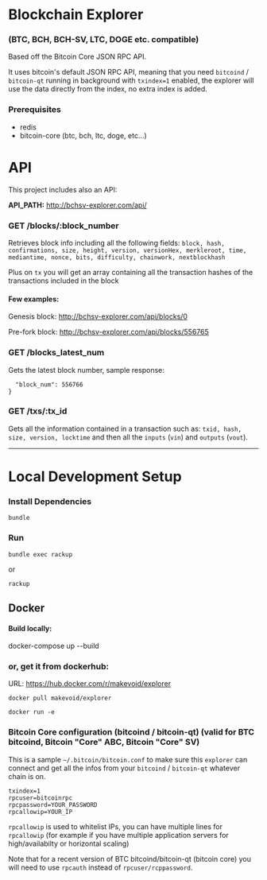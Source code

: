 # Blockchain Explorer

### (BTC, BCH, BCH-SV, LTC, DOGE etc. compatible)


Based off the Bitcoin Core JSON RPC API.

It uses bitcoin's default JSON RPC API, meaning that you need `bitcoind` / `bitcoin-qt` running in background with `txindex=1` enabled, the explorer will use the data directly from the index, no extra index is added.


### Prerequisites

- redis
- bitcoin-core (btc, bch, ltc, doge, etc...)


# API

This project includes also an API:

**API_PATH:** http://bchsv-explorer.com/api/

### GET /blocks/:block_number

Retrieves block info including all the following fields: `block, hash, confirmations, size, height, version, versionHex, merkleroot, time, mediantime, nonce, bits, difficulty, chainwork, nextblockhash`

Plus on `tx` you will get an array containing all the transaction hashes of the transactions included in the block

#### Few examples:

Genesis block: http://bchsv-explorer.com/api/blocks/0

Pre-fork block: http://bchsv-explorer.com/api/blocks/556765

### GET /blocks_latest_num

Gets the latest block number, sample response:

```{
  "block_num": 556766
}
```

### GET /txs/:tx_id

Gets all the information contained in a transaction such as: `txid, hash, size, version, locktime` and then all the `inputs` (`vin`) and `outputs` (`vout`).


---


# Local Development Setup


### Install Dependencies

    bundle


### Run

    bundle exec rackup

or

    rackup


## Docker

#### Build locally:

   docker-compose up --build

### or, get it from dockerhub:

URL: https://hub.docker.com/r/makevoid/explorer

```
docker pull makevoid/explorer

docker run -e
```


### Bitcoin Core configuration (bitcoind / bitcoin-qt) (valid for BTC bitcoind, Bitcoin "Core" ABC, Bitcoin "Core" SV)

This is a sample `~/.bitcoin/bitcoin.conf` to make sure this `explorer` can connect and get all the infos from your `bitcoind` / `bitcoin-qt` whatever chain is on.

```
txindex=1
rpcuser=bitcoinrpc
rpcpassword=YOUR_PASSWORD
rpcallowip=YOUR_IP
```

`rpcallowip` is used to whitelist IPs, you can have multiple lines for `rpcallowip` (for example if you have multiple application servers for high/availabilty or horizontal scaling)


Note that for a recent version of BTC bitcoind/bitcoin-qt (bitcoin core) you will need to use `rpcauth` instead of `rpcuser/rcppassword`.
